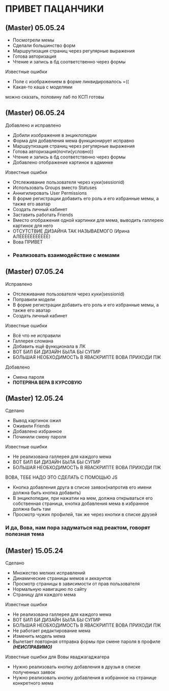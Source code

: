 <h1>ПРИВЕТ ПАЦАНЧИКИ</h1>
<h2>(Master) 05.05.24</h2>
<ul>
  <li>Посмотрели мемы</li>
  <li>Сделали большинство форм</li>
  <li>Маршрутизация страниц через регулярные выражения</li>
  <li>Готова авторизация</li>
  <li>Чтение и запись в бд соответственно через формы</li>
</ul>
Известные ошибки
<ul>
  <li>Поле с изображением в форме ликвидировалось =((</li>
  <li>Какая-то каша с моделями</li>
</ul>

можно сказать, половину лаб по КСП готовы


<h2>(Master) 06.05.24</h2>

Добавлено и исправлено
<ul>
  <li>Добили изображения в энциклопедии</li>
  <li>Форма для добавления мема функционирует исправно</li>
  <li>Маршрутизация страниц через регулярные выражения</li>
  <li>Готова авторизация(почти(условно))</li>
  <li>Чтение и запись в бд соответственно через формы</li>
  <li>Добавлено отображение картинок в админке</li>
</ul>
Известные ошибки
<ul>
  <li>Отслеживание пользователя через куки(sessionid)</li>
  <li>Использовать Groups вместо Statuses</li>
  <li>Аннигилировать User Permissions</li>
  <li>В форме регистрации добавить его роль и его избранные мемы, а также его аватар</li>
  <li>Создать личный кабинет</li>
  <li>Заставить работать Friends</li>
  <li>Вместо отображения одной картинки для мема, выводить галлерею картинок для него</li>
  <li>ОТСУТСТВИЕ ДИЗАЙНА ТАК НАЗЫВАЕМОГО (Ирина АЛЁЁЁЁЁЁЁЁЁЁЁ)</li>
  <li>Вова ПРИВЕТ</li>
  <li><h3>Реализовать взаимодействие с мемами</h3></li>
</ul>

<h2>(Master) 07.05.24</h2>
Исправлено
<ul>
  <li>Отслеживание пользователя через куки(sessionid)</li>
  <li>Поправили модели</li>
  <li>В форме регистрации добавить его роль и его избранные мемы, а также его аватар</li>
  <li>Создать личный кабинет</li>
</ul>
Известные ошибки
<ul>
  <li>Всё что не исправили</li>
  <li>Галлерея сломана</li>
  <li>Добавить ещё функционала в ЛК</li>
  <li>ВОТ БИЛ БИ ДИЗАЙН БЫЛА БЫ СУПИР</li>
  <li>БОЛЬШАЯ НЕОБХОДИМОСТЬ В ЯВАСКРИПТЕ ВОВА ПРИХОДИ ПЖ</li>
</ul>
Добавлено
<ul>
  <li>Смена пароля</li>
  <li><b>ПОТЕРЯНА ВЕРА В КУРСОВУЮ</b></li>
</ul>

<h2>(Master) 12.05.24</h2>
Сделано
<ul>
  <li>Вывод картинок ожил</li>
  <li>Оживили Friends</li>
  <li>Добавлено избранное</li>
  <li>Починили смену пароля</li>
</ul>
Известные ошибки
<ul>
  <li>Не реализована галлерея для каждого мема</li>
  <li>ВОТ БИЛ БИ ДИЗАЙН БЫЛА БЫ СУПИР</li>
  <li>БОЛЬШАЯ НЕОБХОДИМОСТЬ В ЯВАСКРИПТЕ ВОВА ПРИХОДИ ПЖ</li>
</ul>
ВОВА, ТЕБЕ НАДО ЭТО СДЕЛАТЬ С ПОМОЩЬЮ JS
<ul>
  <li>Кнопка добавления друга в списке заявок(напротив его имени должна быть кнопка добавить)</li>
  <li>В энциклопедии, при нажатии на мем, должна открываться его собственная страница, кнопка добавления мема в избранное должна быть там</li>
  <li>Просмотр чужих профилей, так же через кнопки в списке друзей</li>
</ul>
<h3>И да, Вова, нам пора задуматься над реактом, говорят полезная тема</h3>

<h2>(Master) 15.05.24</h2>
Сделано
<ul>
  <li>Множество мелких исправлений</li>
  <li>Динамические страницы мемов и аккаунтов</li>
  <li>Просмотр страницы в зависимости от прав пользователя</li>
  <li>Нормальную навигацию по сайту</li>
  <li>Страницу для каждого мема</li>
</ul>
Известные ошибки
<ul>
  <li>Не реализована галлерея для каждого мема</li>
  <li>ВОТ БИЛ БИ ДИЗАЙН БЫЛА БЫ СУПИР</li>
  <li>БОЛЬШАЯ НЕОБХОДИМОСТЬ В ЯВАСКРИПТЕ ВОВА ПРИХОДИ ПЖ</li>
  <li>Не работает редактирование мема</li>
  <li>Изменить модель мема</li>
  <li>Вылетает повторная отправка формы при смене пароля в профиле <b><i>(НЕИСПРАВИМО)</i></b></li>
</ul>
Известные ошибки для Вовы яваджагаджагера
<ul>
  <li>Нужно реализовать кнопку добавления в друзья в списке полученных заявок</li>
  <li>Нужно реализовать кнопку добавления в избранное на странице конкретного мема</li>
</ul>
